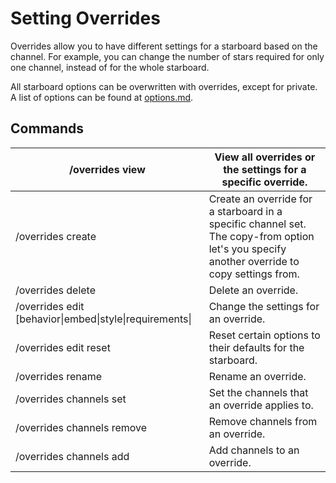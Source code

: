 # Setting Overrides

Overrides allow you to have different settings for a starboard based on the channel. For example, you can change the number of stars required for only one channel, instead of for the whole starboard.

All starboard options can be overwritten with overrides, except for private. A list of options can be found at [options.md](starboards/options.md "mention").

## Commands

| /overrides view                                          | View all overrides or the settings for a specific override.                                                                                  |
| -------------------------------------------------------- | -------------------------------------------------------------------------------------------------------------------------------------------- |
| /overrides create                                        | Create an override for a starboard in a specific channel set. The copy-from option let's you specify another override to copy settings from. |
| /overrides delete                                        | Delete an override.                                                                                                                          |
| /overrides edit \[behavior\|embed\|style\|requirements\| | Change the settings for an override.                                                                                                         |
| /overrides edit reset                                    | Reset certain options to their defaults for the starboard.                                                                                   |
| /overrides rename                                        | Rename an override.                                                                                                                          |
| /overrides channels set                                  | Set the channels that an override applies to.                                                                                                |
| /overrides channels remove                               | Remove channels from an override.                                                                                                            |
| /overrides channels add                                  | Add channels to an override.                                                                                                                 |
